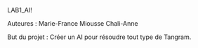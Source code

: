 LAB1_AI!

Auteures :
Marie-France Miousse
Chali-Anne

But du projet : Créer un AI pour résoudre tout type de Tangram.